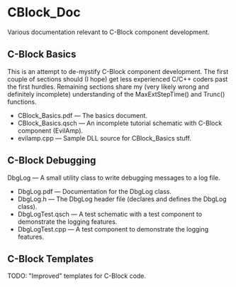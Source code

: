 # CBlock_Doc

Various documentation relevant to C-Block component development.


## C-Block Basics

This is an attempt to de-mystify C-Block component development.  The first couple of sections should (I hope) get less experienced C/C++ coders past the first hurdles.  Remaining sections share my (very likely wrong and definitely incomplete) understanding of the MaxExtStepTime() and Trunc() functions.

* CBlock_Basics.pdf &mdash; The basics document.
* CBlock_Basics.qsch &mdash; An incomplete tutorial schematic with C-Block component (EvilAmp).
* evilamp.cpp &mdash; Sample DLL source for CBlock_Basics stuff.

## C-Block Debugging

DbgLog &mdash; A small utility class to write debugging messages to a log file.

* DbgLog.pdf &mdash; Documentation for the DbgLog class.
* DbgLog.h &mdash; The DbgLog header file (declares and defines the DbgLog class).
* DbgLogTest.qsch &mdash; A test schematic with a test component to demonstrate the logging features.
* DbgLogTest.cpp &mdash; A test component to demonstrate the logging features.

## C-Block Templates

TODO:  "Improved" templates for C-Block code.